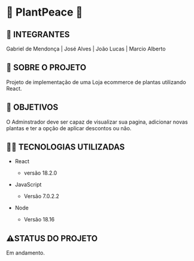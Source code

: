 # 🌱 PlantPeace 🌱


## 🤵 INTEGRANTES

Gabriel de Mendonça |  José Alves |  João Lucas |  Marcio Alberto

## 📕 SOBRE O PROJETO

Projeto de implementação de uma Loja ecommerce de plantas utilizando React.

## 📌 OBJETIVOS

O Adminstrador deve ser capaz de visualizar sua pagina, adicionar novas plantas e ter a opção de aplicar descontos ou não. 

## 👩‍💻 TECNOLOGIAS UTILIZADAS

- React
  - versão 18.2.0

- JavaScript
  - Versão 7.0.2.2

- Node
  - Versão 18.16

## ⚠️STATUS DO PROJETO

Em andamento.

